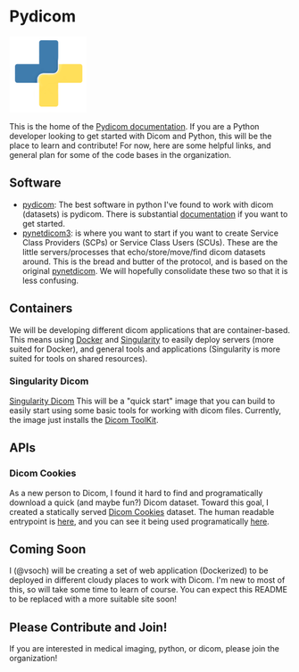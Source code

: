 # Pydicom

![images/logo/logo.png](images/logo/logo.png)

This is the home of the [Pydicom documentation](https://pydicom.github.io). If you are a Python developer looking to get started with Dicom and Python, this will be the place to learn and contribute! For now, here are some helpful links, and general plan for some of the code bases in the organization.

## Software

 - [pydicom](https://github.com/pydicom/pydicom): The best software in python I've found to work with dicom (datasets) is pydicom. There is substantial [documentation](https://pydicom.github.io/pydicom) if you want to get started.
 - [pynetdicom3](https://github.com/scaramallion/pynetdicom3): is where you want to start if you want to create Service Class Providers (SCPs) or Service Class Users (SCUs). These are the little servers/processes that echo/store/move/find dicom datasets around. This is the bread and butter of the protocol, and is based on the original [pynetdicom](https://github.com/patmun/pynetdicom). We will hopefully consolidate these two so that it is less confusing.


## Containers
We will be developing different dicom applications that are container-based. This means using [Docker](https://docs.docker.com/get-started/) and [Singularity](https://singularityware.github.io) to easily deploy servers (more suited for Docker), and general tools and applications (Singularity is more suited for tools on shared resources).

### Singularity Dicom
[Singularity Dicom](https://github.com/pydicom/singularity-dicom) This will be a "quick start" image that you can build to easily start using some basic tools for working with dicom files. Currently, the image just installs the [Dicom ToolKit](http://support.dcmtk.org/docs/).

## APIs

### Dicom Cookies
As a new person to Dicom, I found it hard to find and programatically download a quick (and maybe fun?) Dicom dataset. Toward this goal, I created a statically served [Dicom Cookies](https://github.com/pydicom/dicom-cookies) dataset. The human readable entrypoint is [here](https://pydicom.github.io/dicom-cookies/), and you can see it being used programatically [here](https://asciinema.org/a/122503?speed=3).

## Coming Soon
I (@vsoch) will be creating a set of web application (Dockerized) to be deployed in different cloudy places to work with Dicom. I'm new to most of this, so will take some time to learn of course. You can expect this README to be replaced with a more suitable site soon!


## Please Contribute and Join!
If you are interested in medical imaging, python, or dicom, please join the organization! 
